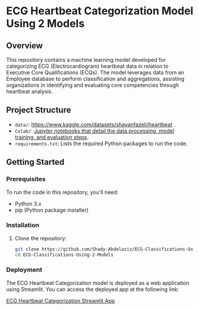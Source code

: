 # ECG Heartbeat Categorization Model Using 2 Models

## Overview

This repository contains a machine learning model developed for categorizing ECG (Electrocardiogram) heartbeat data in relation to Executive Core Qualifications (ECQs). The model leverages data from an Employee database to perform classification and aggregations, assisting organizations in identifying and evaluating core competencies through heartbeat analysis.

## Project Structure

- `data/`: https://www.kaggle.com/datasets/shayanfazeli/heartbeat .
- `Colab/`: [Jupyter notebooks that detail the data processing, model training, and evaluation steps](https://colab.research.google.com/drive/1Of8TNBl7Z0vlubzs6yhexJhtO-pCHB2R?usp=sharing).
- `requirements.txt`: Lists the required Python packages to run the code.

## Getting Started

### Prerequisites

To run the code in this repository, you'll need:

- Python 3.x
- pip (Python package installer)

### Installation

1. Clone the repository:
   ```bash
   git clone https://github.com/Shady-Abdelaziz/ECG-Classifications-Using-2-Models.git
   cd ECG-Classifications-Using-2-Models

### Deployment

The ECG Heartbeat Categorization model is deployed as a web application using Streamlit. You can access the deployed app at the following link:

[ECG Heartbeat Categorization Streamlit App](https://ecg-classifications-using-2-models-vm8tfwbvgcddrrjpqncg5p.streamlit.app/)

